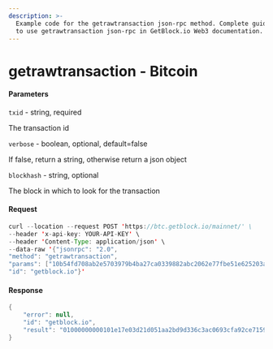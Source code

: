 ```yaml
---
description: >-
  Example code for the getrawtransaction json-rpc method. Сomplete guide on how
  to use getrawtransaction json-rpc in GetBlock.io Web3 documentation.
---
```


# getrawtransaction - Bitcoin

#### Parameters

`txid` - string, required

The transaction id

`verbose` - boolean, optional, default=false

If false, return a string, otherwise return a json object

`blockhash` - string, optional

The block in which to look for the transaction

#### Request

```java
curl --location --request POST 'https://btc.getblock.io/mainnet/' \
--header 'x-api-key: YOUR-API-KEY' \
--header 'Content-Type: application/json' \
--data-raw '{"jsonrpc": "2.0",
"method": "getrawtransaction",
"params": ["10b54fd708ab2e5703979b4ba27ca0339882abc2062e77fbe51e625203a49642", null, null],
"id": "getblock.io"}'
```

#### Response

```java
{
    "error": null,
    "id": "getblock.io",
    "result": "01000000000101e17e03d21d051aa2bd9d336c3ac0693cfa92ce71592ceec521b1c48019ff77a101000000171600146d76e574b5f4825fe740ba6c41aaf1b319dfb80cffffffff02819a010000000000160014422002d927a1cae901eac668444cce8dd0ae60d529b31b0b0000000017a914f5b48d1130dc3d366d1eabf6783a552d1c8e08f4870247304402206701306a4750908fd48dead54331a3c7b4dce04ec10bfc6dd32049e2cff061a5022013c9d66827fabbeaadeb30b41c09aca2daddf4628cd00e3b993b1c86a12ff5190121034bcb9be1daf6ce1193774d15f863768b621bc95a363f1da5810129e961a2317400000000"
}
```

